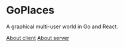 # GoPlaces

A graphical multi-user world in Go and React.

[About client](client/readme.md)
[About server](server/readme.md)